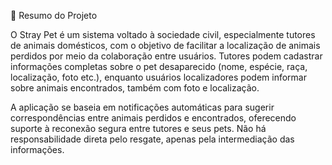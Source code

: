 📝 Resumo do Projeto

O Stray Pet é um sistema voltado à sociedade civil, especialmente tutores de animais domésticos, com o objetivo de facilitar a localização de animais perdidos por meio da colaboração entre usuários. Tutores podem cadastrar informações completas sobre o pet desaparecido (nome, espécie, raça, localização, foto etc.), enquanto usuários localizadores podem informar sobre animais encontrados, também com foto e localização.

A aplicação se baseia em notificações automáticas para sugerir correspondências entre animais perdidos e encontrados, oferecendo suporte à reconexão segura entre tutores e seus pets. Não há responsabilidade direta pelo resgate, apenas pela intermediação das informações.